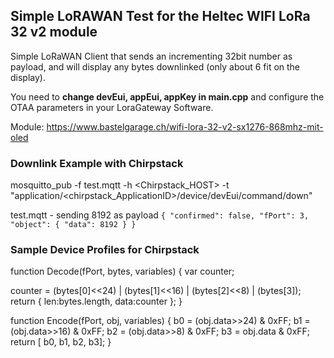 ## Simple LoRAWAN Test for the Heltec WIFI LoRa 32 v2 module

Simple LoRaWAN Client that sends an incrementing 32bit number as payload, and will display any bytes downlinked (only about 6 fit on the display).

You need to **change devEui, appEui, appKey in main.cpp** and configure the OTAA parameters in your LoraGateway Software.

Module: https://www.bastelgarage.ch/wifi-lora-32-v2-sx1276-868mhz-mit-oled


### Downlink Example with Chirpstack

mosquitto_pub -f test.mqtt -h <Chirpstack_HOST> -t "application/<chirpstack_ApplicationID>/device/devEui/command/down"

test.mqtt - sending 8192 as payload
`
{
 "confirmed": false,
 "fPort": 3,
 "object": {
	"data": 8192
 }
}
`

### Sample Device Profiles for Chirpstack

function Decode(fPort, bytes, variables) {
  var counter;
  
  counter = (bytes[0]<<24) | (bytes[1]<<16) | (bytes[2]<<8) | (bytes[3]);
  return { len:bytes.length, data:counter };
}

function Encode(fPort, obj, variables) {
  b0 = (obj.data>>24) & 0xFF;
  b1 = (obj.data>>16) & 0xFF;
  b2 = (obj.data>>8) & 0xFF;
  b3 = obj.data & 0xFF;
  return [ b0, b1, b2, b3];
}

